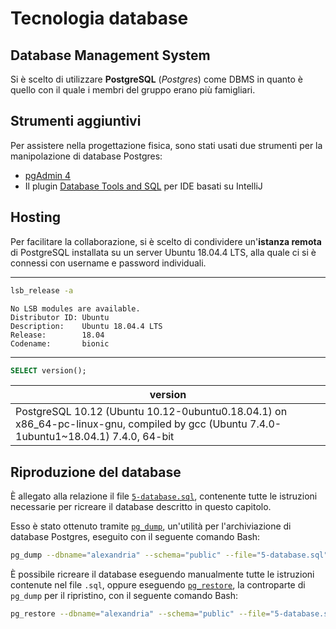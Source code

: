 # Tecnologia database

## Database Management System

Si è scelto di utilizzare **PostgreSQL** (_Postgres_) come DBMS in quanto è quello con il quale i membri del gruppo erano più famigliari.

## Strumenti aggiuntivi

Per assistere nella progettazione fisica, sono stati usati due strumenti per la manipolazione di database Postgres:

- [pgAdmin 4](https://www.pgadmin.org/)
- Il plugin [Database Tools and SQL](https://plugins.jetbrains.com/plugin/10925-database-tools-and-sql) per IDE basati su IntelliJ

## Hosting

Per facilitare la collaborazione, si è scelto di condividere un'**istanza remota** di PostgreSQL installata su un server Ubuntu 18.04.4 LTS, alla quale ci si è connessi con username e password individuali.

________________________________________________

```bash
lsb_release -a
```
```text
No LSB modules are available.
Distributor ID: Ubuntu
Description:    Ubuntu 18.04.4 LTS
Release:        18.04
Codename:       bionic
```

________________________________________________

```sql
SELECT version();
```

| version |
|---------|
| PostgreSQL 10.12 (Ubuntu 10.12-0ubuntu0.18.04.1) on x86_64-pc-linux-gnu, compiled by gcc (Ubuntu 7.4.0-1ubuntu1~18.04.1) 7.4.0, 64-bit |

## Riproduzione del database

È allegato alla relazione il file [`5-database.sql`](5-database.sql), contenente tutte le istruzioni necessarie per ricreare il database descritto in questo capitolo.

Esso è stato ottenuto tramite [`pg_dump`](https://www.postgresql.org/docs/9.3/app-pgdump.html), un'utilità per l'archiviazione di database Postgres, eseguito con il seguente comando Bash:

```bash
pg_dump --dbname="alexandria" --schema="public" --file="5-database.sql"
```

È possibile ricreare il database eseguendo manualmente tutte le istruzioni contenute nel file `.sql`, oppure eseguendo [`pg_restore`](https://www.postgresql.org/docs/9.3/app-pgrestore.html), la controparte di `pg_dump` per il ripristino, con il seguente comando Bash:

```bash
pg_restore --dbname="alexandria" --schema="public" --file="5-database.sql"
```
